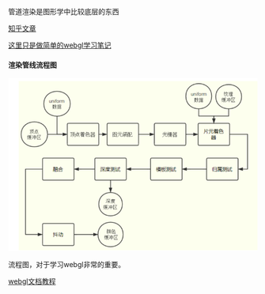 管道渲染是图形学中比较底层的东西

[知乎文章](https://zhuanlan.zhihu.com/p/79183044)

[这里只是做简单的webgl学习笔记](http://www.webgl3d.cn/WebGL/)

#### 渲染管线流程图
![渲染管线流程图](images/process.png)

流程图，对于学习webgl非常的重要。



[webgl文档教程](https://webglfundamentals.org/webgl/lessons/zh_cn/webgl-fundamentals.html#toc)